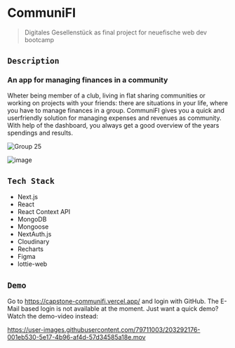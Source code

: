 # CommuniFI

> Digitales Gesellenstück as final project for neuefische web dev bootcamp

## `Description`

### An app for managing finances in a community

Wheter being member of a club, living in flat sharing communities or working on projects with your friends: there are situations in your life, where you have to manage finances in a group. CommuniFI gives you a quick and userfriendly solution for managing expenses and revenues as community. With help of the dashboard, you always get a good overview of the years spendings and results.

![Group 25](https://user-images.githubusercontent.com/79711003/203284966-a68580de-d44b-4a14-8cec-79d634cfc431.png)

![image](https://user-images.githubusercontent.com/79711003/203396803-f102b088-856a-4b84-b18b-a0a56e7071f7.png)


## `Tech Stack`

- Next.js
- React
- React Context API
- MongoDB
- Mongoose
- NextAuth.js
- Cloudinary
- Recharts
- Figma
- lottie-web

## `Demo`

Go to https://capstone-communifi.vercel.app/ and login with GitHub. The E-Mail based login is not available at the moment. Just want a quick demo? Watch the demo-video instead:

https://user-images.githubusercontent.com/79711003/203292176-001eb530-5e17-4b96-af4d-57d34585a18e.mov

